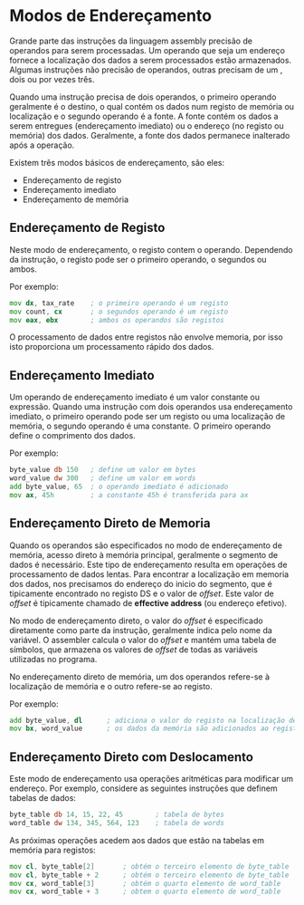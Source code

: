 # Modos de Endereçamento

Grande parte das instruções da linguagem assembly precisão de operandos para serem processadas. Um operando que seja um endereço fornece a localização dos dados a serem processados estão armazenados. Algumas instruções não precisão de operandos, outras precisam de um , dois ou por vezes três.

Quando uma instrução precisa de dois operandos, o primeiro operando geralmente é o destino, o qual contém os dados num registo de memória ou localização e o segundo operando é a fonte. A fonte contém os dados a serem entregues (endereçamento imediato) ou o endereço (no registo ou memória) dos dados. Geralmente, a fonte dos dados permanece inalterado após a operação.

Existem três modos básicos de endereçamento, são eles:

* Endereçamento de registo
* Endereçamento imediato
* Endereçamento de memória

## Endereçamento de Registo

Neste modo de endereçamento, o registo contem o operando. Dependendo da instrução, o registo pode ser o primeiro operando, o segundos ou ambos.

Por exemplo:

```asm
mov dx, tax_rate    ; o primeiro operando é um registo
mov count, cx       ; o segundos operando é um registo
mov eax, ebx        ; ambos os operandos são registos
```

O processamento de dados entre registos não envolve memoria, por isso isto proporciona um processamento rápido dos dados.

## Endereçamento Imediato

Um operando de endereçamento imediato é um valor constante ou expressão. Quando uma instrução com dois operandos usa endereçamento imediato, o primeiro operando pode ser um registo ou uma localização de memória, o segundo operando é uma constante. O primeiro operando define o comprimento dos dados.

Por exemplo:

```asm
byte_value db 150   ; define um valor em bytes
word_value dw 300   ; define um valor em words
add byte_value, 65  ; o operando imediato é adicionado
mov ax, 45h         ; a constante 45h é transferida para ax
```

## Endereçamento Direto de Memoria

Quando os operandos são especificados no modo de endereçamento de memória, acesso direto à memória principal, geralmente o segmento de dados é necessário. Este tipo de endereçamento resulta em operações de processamento de dados lentas. Para encontrar a localização em memoria dos dados, nos precisamos do endereço do inicio do segmento, que é tipicamente encontrado no registo DS e o valor de *offset*. Este valor de *offset* é tipicamente chamado de **effective address** (ou endereço efetivo).

No modo de endereçamento direto, o valor do *offset* é especificado diretamente como parte da instrução, geralmente indica pelo nome da variável. O assembler calcula o valor do *offset* e mantém uma tabela de símbolos, que armazena os valores de *offset* de todas as variáveis utilizadas no programa.

No endereçamento direto de memória, um dos operandos refere-se à localização de memória e o outro refere-se ao registo.

Por exemplo:

```asm
add byte_value, dl      ; adiciona o valor do registo na localização de memória
mov bx, word_value      ; os dados da memória são adicionados ao registo
```

## Endereçamento Direto com Deslocamento

Este modo de endereçamento usa operações aritméticas para modificar um endereço. Por exemplo, considere as seguintes instruções que definem tabelas de dados:

```asm
byte_table db 14, 15, 22, 45        ; tabela de bytes
word_table dw 134, 345, 564, 123    ; tabela de words
```

As próximas operações acedem aos dados que estão na tabelas em memória para registos:

```asm
mov cl, byte_table[2]       ; obtém o terceiro elemento de byte_table
mov cl, byte_table + 2      ; obtém o terceiro elemento de byte_table
mov cx, word_table[3]       ; obtém o quarto elemento de word_table
mov cx, word_table + 3      ; obtem o quarto elemento de word_table
```




 

